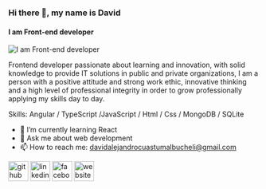 ### Hi there 👋, my name is David
#### I am Front-end developer
![I am Front-end developer](https://wallpapercave.com/wp/wp9641787.jpg)

Frontend developer passionate about learning and innovation, with solid knowledge to provide IT solutions in public and private organizations, I am a person with a positive attitude and strong work ethic, innovative thinking and a high level of professional integrity in order to grow professionally applying my skills day to day.

Skills: Angular / TypeScript /JavaScript / Html / Css / MongoDB / SQLite

- 🌱 I’m currently learning React 
- 💬 Ask me about web development 
- 📫 How to reach me: davidalejandrocuastumalbucheli@gmail.com 


[<img src='https://cdn.jsdelivr.net/npm/simple-icons@3.0.1/icons/github.svg' alt='github' height='40'>](https://github.com/Dcuastumal)  [<img src='https://cdn.jsdelivr.net/npm/simple-icons@3.0.1/icons/linkedin.svg' alt='linkedin' height='40'>](https://www.linkedin.com/in/david-alejandro-cuastumal-bucheli-b0b21b221/)  [<img src='https://cdn.jsdelivr.net/npm/simple-icons@3.0.1/icons/facebook.svg' alt='facebook' height='40'>](https://www.facebook.com/david.d.1406/)  [<img src='https://cdn.jsdelivr.net/npm/simple-icons@3.0.1/icons/icloud.svg' alt='website' height='40'>](https://dcuastumal.github.io/Portfolio/)  




